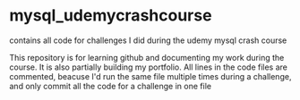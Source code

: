 # mysql_udemycrashcourse
contains all code for challenges I did during the udemy mysql crash course

This repository is for learning github and documenting my work during the course.
It is also partially building my portfolio.
All lines in the code files are commented, beacuse I'd run the same file multiple times
during a challenge, and only commit all the code for a challenge in one file
